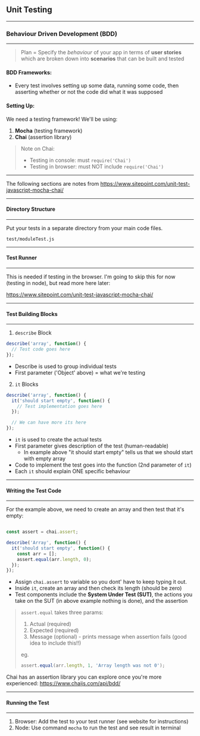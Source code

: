 ## Unit Testing

---
### Behaviour Driven Development (BDD)
---
> Plan = Specify the *behaviour* of your app  in terms of **user stories** which are broken down into **scenarios** that can be built and tested

#### BDD Frameworks:
- Every test involves setting up some data, running some code, then asserting whether or not the code did what it was supposed 

#### Setting Up:

We need a testing framework! We'll be using:
1. **Mocha** (testing framework)
2. **Chai** (assertion library)

>Note on Chai:
>- Testing in console: must ```require('Chai')```
>- Testing in browser: must NOT include ```require('Chai')```

---
The following sections are notes from https://www.sitepoint.com/unit-test-javascript-mocha-chai/

---
#### Directory Structure
---

Put your tests in a separate directory from your main code files. 

```test/moduleTest.js```

---
#### Test Runner
---

This is needed if testing in the browser. I'm going to skip this for now (testing in node), but read more here later:

https://www.sitepoint.com/unit-test-javascript-mocha-chai/

---
#### Test Building Blocks
---

1. ```describe``` Block
```javascript
describe('array', function() {
  // Test code goes here
});
```
  - Describe is used to group individual tests
  - First parameter ('Object' above) = what we're testing
2. ```it``` Blocks
```javascript
describe('array', function() {
  it('should start empty', function() {
    // Test implementation goes here
  });

  // We can have more its here
}); 
```
  - ```it``` is used to create the actual tests
  - First parameter gives description of the test (human-readable)
    - In example above "it should start empty" tells us that we should start with empty array
  - Code to implement the test goes into the function (2nd parameter of ```it```)
  - Each ```it``` should explain ONE specific behaviour

---
#### Writing the Test Code
---

For the example above, we need to create an array and then test that it's empty:

```javascript

const assert = chai.assert;

describe('Array', function() {
  it('should start empty', function() {
    const arr = [];
    assert.equal(arr.length, 0);
  });
});
```

- Assign ```chai.assert``` to variable so you dont' have to keep typing it out. 
- Inside ```it```, create an array and then check its length (should be zero)
- Test components include the **System Under Test (SUT)**, the actions you take on the SUT (in above example nothing is done), and the assertion

> ```assert.equal``` takes three params: 
> 1. Actual (required)
> 2. Expected (required)
> 3. Message (optional) - prints message when assertion fails (good idea to include this!!)
> 
>eg.
>```javascript
>assert.equal(arr.length, 1, 'Array length was not 0');
>```

Chai has an assertion library you can explore once you're more experienced: https://www.chaijs.com/api/bdd/

---
#### Running the Test
---

1. Browser: Add the test to your test runner (see website for instructions)
2. Node: Use command ```mocha``` to run the test and see result in terminal